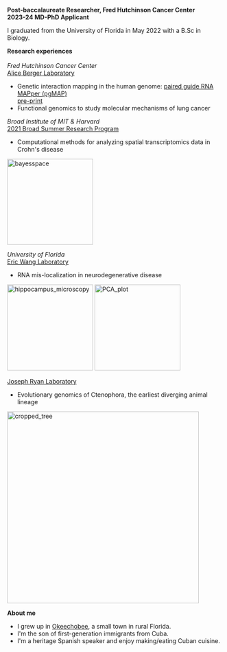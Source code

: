 **Post-baccalaureate Researcher, Fred Hutchinson Cancer Center** <br />
**2023-24 MD-PhD Applicant** <br />

I graduated from the University of Florida in May 2022 with a B.Sc in Biology. <br />

**Research experiences** <br /> <br />
*Fred Hutchinson Cancer Center* <br />
[Alice Berger Laboratory](https://research.fredhutch.org/berger/en/research.html) <br />
- Genetic interaction mapping in the human genome: [paired guide RNA MAPper (pgMAP)](https://github.com/FredHutch/pgMAP_pipeline)<br />
[pre-print](https://arxiv.org/abs/2306.00944) <br />
- Functional genomics to study molecular mechanisms of lung cancer <br />

*Broad Institute of MIT & Harvard* <br />
[2021 Broad Summer Research Program](https://www.broadinstitute.org/bios/daniel-groso)<br />
- Computational methods for analyzing spatial transcriptomics data in Crohn's disease <br />
<img width="200" alt="bayesspace" src="https://github.com/danieljgroso/groso.github.io/assets/95438884/6bcc5998-6726-4a96-8d6f-e00b0dc4251b">

*University of Florida* <br />
[Eric Wang Laboratory](http://ericwanglab.com/research.php)<br />
- RNA mis-localization in neurodegenerative disease<br />
<img width="200" alt="hippocampus_microscopy" src="https://github.com/danieljgroso/groso.github.io/assets/95438884/ccd09979-9cdb-42ad-81de-3c14f8d8b5bf">
<img width="200" alt="PCA_plot" src="https://github.com/danieljgroso/groso.github.io/assets/95438884/4fb9a31a-5e91-4956-be9e-17469ff8135f">

[Joseph Ryan Laboratory](http://ryanlab.whitney.ufl.edu/research/) <br />
- Evolutionary genomics of Ctenophora, the earliest diverging animal lineage
<img width="447" alt="cropped_tree" src="https://github.com/danieljgroso/groso.github.io/assets/95438884/70657676-149a-4f59-9175-d46bf916f7f4">

**About me**
- I grew up in [Okeechobee](https://www.cityofokeechobee.com/), a small town in rural Florida.
- I'm the son of first-generation immigrants from Cuba.
- I'm a heritage Spanish speaker and enjoy making/eating Cuban cuisine.
